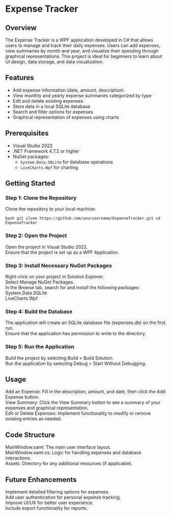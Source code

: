 # Expense Tracker

## Overview

The Expense Tracker is a WPF application developed in C# that allows users to manage and track their daily expenses. Users can add expenses, view summaries by month and year, and visualize their spending through graphical representations. This project is ideal for beginners to learn about UI design, data storage, and data visualization.

## Features

- Add expense information (date, amount, description)
- View monthly and yearly expense summaries categorized by type
- Edit and delete existing expenses
- Store data in a local SQLite database
- Search and filter options for expenses
- Graphical representation of expenses using charts

## Prerequisites

- Visual Studio 2022
- .NET Framework 4.7.2 or higher
- NuGet packages:
  - `System.Data.SQLite` for database operations
  - `LiveCharts.Wpf` for charting

## Getting Started

### Step 1: Clone the Repository

Clone the repository to your local machine:

`bash
git clone https://github.com/yourusername/ExpenseTracker.git
cd ExpenseTracker`

### Step 2: Open the Project
Open the project in Visual Studio 2022.</br>
Ensure that the project is set up as a WPF Application.</br>

### Step 3: Install Necessary NuGet Packages
Right-click on your project in Solution Explorer.</br>
Select Manage NuGet Packages.</br>
In the Browse tab, search for and install the following packages:</br>
System.Data.SQLite</br>
LiveCharts.Wpf</br>

### Step 4: Build the Database
The application will create an SQLite database file (expenses.db) on the first run.</br>
Ensure that the application has permission to write to the directory.</br>

### Step 5: Run the Application
Build the project by selecting Build > Build Solution.</br>
Run the application by selecting Debug > Start Without Debugging.</br>

## Usage
Add an Expense: Fill in the description, amount, and date, then click the Add Expense button.</br>
View Summary: Click the View Summary button to see a summary of your expenses and graphical representation.</br>
Edit or Delete Expenses: Implement functionality to modify or remove existing entries as needed.</br>

## Code Structure
MainWindow.xaml: The main user interface layout.</br>
MainWindow.xaml.cs: Logic for handling expenses and database interactions.</br>
Assets: Directory for any additional resources (if applicable).</br>

## Future Enhancements
Implement detailed filtering options for expenses.</br>
Add user authentication for personal expense tracking.</br>
Improve UI/UX for better user experience.</br>
Include export functionality for reports.</br>
